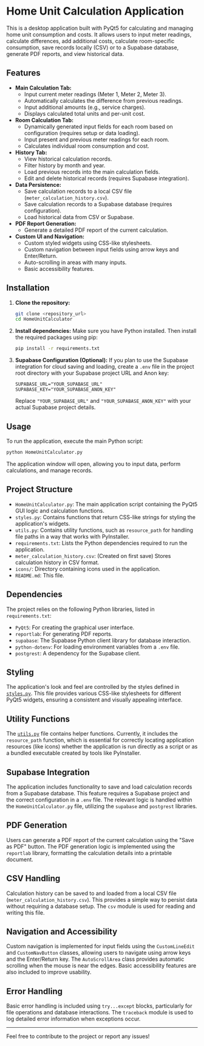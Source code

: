 # Home Unit Calculation Application

This is a desktop application built with PyQt5 for calculating and managing home unit consumption and costs. It allows users to input meter readings, calculate differences, add additional costs, calculate room-specific consumption, save records locally (CSV) or to a Supabase database, generate PDF reports, and view historical data.

## Features

- **Main Calculation Tab:**
  - Input current meter readings (Meter 1, Meter 2, Meter 3).
  - Automatically calculates the difference from previous readings.
  - Input additional amounts (e.g., service charges).
  - Displays calculated total units and per-unit cost.
- **Room Calculation Tab:**
  - Dynamically generated input fields for each room based on configuration (requires setup or data loading).
  - Input present and previous meter readings for each room.
  - Calculates individual room consumption and cost.
- **History Tab:**
  - View historical calculation records.
  - Filter history by month and year.
  - Load previous records into the main calculation fields.
  - Edit and delete historical records (requires Supabase integration).
- **Data Persistence:**
  - Save calculation records to a local CSV file (`meter_calculation_history.csv`).
  - Save calculation records to a Supabase database (requires configuration).
  - Load historical data from CSV or Supabase.
- **PDF Report Generation:**
  - Generate a detailed PDF report of the current calculation.
- **Custom UI and Navigation:**
  - Custom styled widgets using CSS-like stylesheets.
  - Custom navigation between input fields using arrow keys and Enter/Return.
  - Auto-scrolling in areas with many inputs.
  - Basic accessibility features.

## Installation

1.  **Clone the repository:**
    ```bash
    git clone <repository_url>
    cd HomeUnitCalculator
    ```

2.  **Install dependencies:**
    Make sure you have Python installed. Then install the required packages using pip:
    ```bash
    pip install -r requirements.txt
    ```

3.  **Supabase Configuration (Optional):**
    If you plan to use the Supabase integration for cloud saving and loading, create a `.env` file in the project root directory with your Supabase project URL and Anon key:
    ```env
    SUPABASE_URL="YOUR_SUPABASE_URL"
    SUPABASE_KEY="YOUR_SUPABASE_ANON_KEY"
    ```
    Replace `"YOUR_SUPABASE_URL"` and `"YOUR_SUPABASE_ANON_KEY"` with your actual Supabase project details.

## Usage

To run the application, execute the main Python script:

```bash
python HomeUnitCalculator.py
```

The application window will open, allowing you to input data, perform calculations, and manage records.

## Project Structure

-   `HomeUnitCalculator.py`: The main application script containing the PyQt5 GUI logic and calculation functions.
-   `styles.py`: Contains functions that return CSS-like strings for styling the application's widgets.
-   `utils.py`: Contains utility functions, such as `resource_path` for handling file paths in a way that works with PyInstaller.
-   `requirements.txt`: Lists the Python dependencies required to run the application.
-   `meter_calculation_history.csv`: (Created on first save) Stores calculation history in CSV format.
-   `icons/`: Directory containing icons used in the application.
-   `README.md`: This file.

## Dependencies

The project relies on the following Python libraries, listed in `requirements.txt`:

-   `PyQt5`: For creating the graphical user interface.
-   `reportlab`: For generating PDF reports.
-   `supabase`: The Supabase Python client library for database interaction.
-   `python-dotenv`: For loading environment variables from a `.env` file.
-   `postgrest`: A dependency for the Supabase client.

## Styling

The application's look and feel are controlled by the styles defined in [`styles.py`](styles.py). This file provides various CSS-like stylesheets for different PyQt5 widgets, ensuring a consistent and visually appealing interface.

## Utility Functions

The [`utils.py`](utils.py) file contains helper functions. Currently, it includes the `resource_path` function, which is essential for correctly locating application resources (like icons) whether the application is run directly as a script or as a bundled executable created by tools like PyInstaller.

## Supabase Integration

The application includes functionality to save and load calculation records from a Supabase database. This feature requires a Supabase project and the correct configuration in a `.env` file. The relevant logic is handled within the `HomeUnitCalculator.py` file, utilizing the `supabase` and `postgrest` libraries.

## PDF Generation

Users can generate a PDF report of the current calculation using the "Save as PDF" button. The PDF generation logic is implemented using the `reportlab` library, formatting the calculation details into a printable document.

## CSV Handling

Calculation history can be saved to and loaded from a local CSV file (`meter_calculation_history.csv`). This provides a simple way to persist data without requiring a database setup. The `csv` module is used for reading and writing this file.

## Navigation and Accessibility

Custom navigation is implemented for input fields using the `CustomLineEdit` and `CustomNavButton` classes, allowing users to navigate using arrow keys and the Enter/Return key. The `AutoScrollArea` class provides automatic scrolling when the mouse is near the edges. Basic accessibility features are also included to improve usability.

## Error Handling

Basic error handling is included using `try...except` blocks, particularly for file operations and database interactions. The `traceback` module is used to log detailed error information when exceptions occur.

---

Feel free to contribute to the project or report any issues!